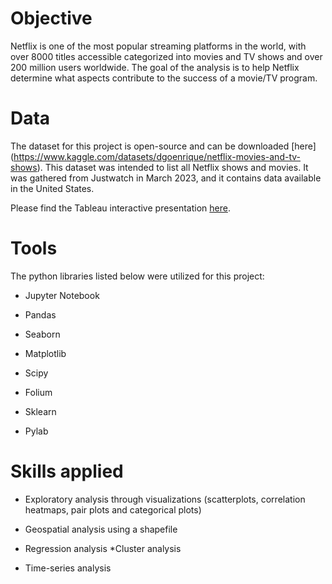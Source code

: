 # Objective
Netflix is one of the most popular streaming platforms in the world, with over 8000 titles accessible categorized into movies and TV shows and over 200 million users worldwide.
The goal of the analysis is to help Netflix determine what aspects contribute to the success of a movie/TV program.
# Data
The dataset for this project is open-source and can be downloaded  [here]
(https://www.kaggle.com/datasets/dgoenrique/netflix-movies-and-tv-shows).
This dataset was intended to list all Netflix shows and movies. It was gathered from Justwatch in March 2023, and it contains data available in the United States.

Please find the Tableau interactive presentation [here](https://public.tableau.com/app/profile/francesca.d.angelo6034/viz/RockbusterStealth_16804431791270/Finalpresentation).

# Tools
The python libraries listed below were utilized for this project:
- Jupyter Notebook
* Pandas
+ Seaborn
- Matplotlib
* Scipy
+ Folium
- Sklearn
* Pylab
# Skills applied
+ Exploratory analysis through visualizations (scatterplots, correlation heatmaps, pair plots and categorical plots)
* Geospatial analysis using a shapefile
- Regression analysis
*Cluster analysis
+ Time-series analysis
